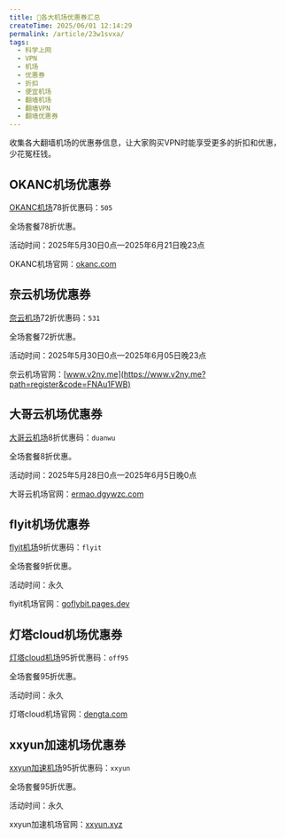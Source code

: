 ```yaml
---
title: 💸各大机场优惠券汇总
createTime: 2025/06/01 12:14:29
permalink: /article/23w1svxa/
tags:
  - 科学上网
  - VPN
  - 机场
  - 优惠券
  - 折扣
  - 便宜机场
  - 翻墙机场
  - 翻墙VPN
  - 翻墙优惠券
---
```


收集各大翻墙机场的优惠券信息，让大家购买VPN时能享受更多的折扣和优惠，少花冤枉钱。

<!-- more -->

## OKANC机场优惠券

[OKANC机场](https://www.ermao.net/article/giwzl7sq/)78折优惠码：`505`

全场套餐78折优惠。

活动时间：2025年5月30日0点—2025年6月21日晚23点

OKANC机场官网：[okanc.com](https://www.okanc.com/index.php#/register?code=3YK7Np6R)

## 奈云机场优惠券

[奈云机场](https://www.ermao.net/article/0gematwc/)72折优惠码：`531`

全场套餐72折优惠。

活动时间：2025年5月30日0点—2025年6月05日晚23点

奈云机场官网：[www.v2ny.me](https://www.v2ny.me?path=register&code=FNAu1FWB)

## 大哥云机场优惠券

[大哥云机场](https://www.ermao.net/article/994p0u8j/)8折优惠码：`duanwu`

全场套餐8折优惠。

活动时间：2025年5月28日0点—2025年6月5日晚0点

大哥云机场官网：[ermao.dgywzc.com](https://ermao.dgywzc.com/#/register?code=peAVAa8D)

## flyit机场优惠券

[flyit机场](https://www.ermao.net/article/q8yp9r2b/)9折优惠码：`flyit`

全场套餐9折优惠。

活动时间：永久

flyit机场官网：[goflybit.pages.dev](https://goflybit.pages.dev/#/register?code=7h1NCdM7)

## 灯塔cloud机场优惠券

[灯塔cloud机场](https://www.ermao.net/article/osp1vx6y/)95折优惠码：`off95`

全场套餐95折优惠。

活动时间：永久

灯塔cloud机场官网：[dengta.com](https://dengta.xn--xhq8sm16c5ls.com/#/register?code=n4jB4z5R)

## xxyun加速机场优惠券

[xxyun加速机场](https://www.ermao.net/article/0gematwc/)95折优惠码：`xxyun`

全场套餐95折优惠。

活动时间：永久

xxyun加速机场官网：[xxyun.xyz](https://xxyun.de/XQiZqbSr.html)

